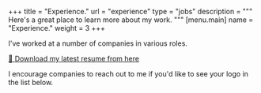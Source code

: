 +++
title = "Experience."
url = "experience"
type = "jobs"
description = """
Here's a great place to learn more about my work.
"""
[menu.main]
name = "Experience."
weight = 3
+++

I've worked at a number of companies in various roles.

[📄 Download my latest resume from here](/resume.pdf)

I encourage companies to reach out to me if you'd like to see your logo in the
list below.
